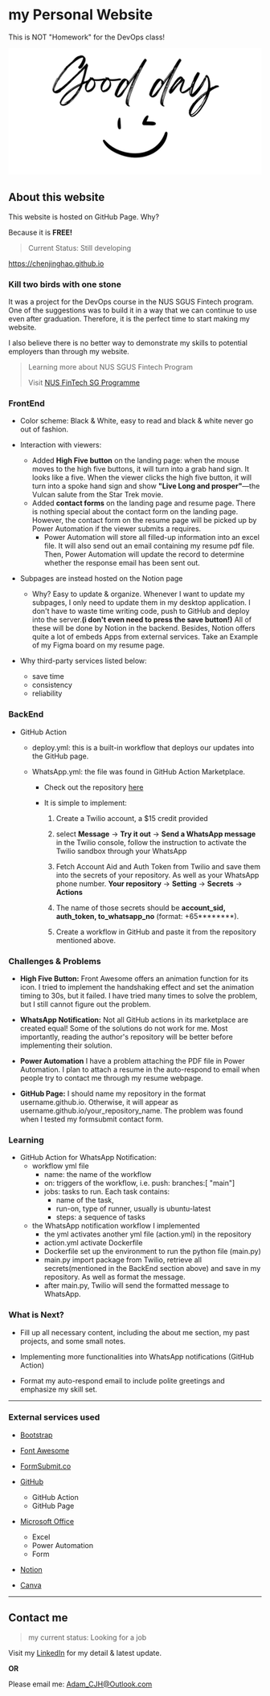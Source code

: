 # my Personal Website
This is NOT "Homework" for the DevOps class!

![Good day](https://github.com/chenjinghao/chenjinghao.github.io/blob/4f6c4907aa7bfaa08e351d7973616234e05ee7ef/resouces/pictures/forWA.png "use Canva to design")

## About this website
This website is hosted on GitHub Page. Why?

Because it is **FREE!**

>Current Status: Still developing

<https://chenjinghao.github.io>

### Kill two birds with one stone

It was a project for the DevOps course in the NUS SGUS Fintech program. One of the suggestions was to build it in a way that we can continue to use even after graduation. Therefore, it is the perfect time to start making my website. 

I also believe there is no better way to demonstrate my skills to potential employers than through my website. 

>Learning more about NUS SGUS Fintech Program
>
>Visit [NUS FinTech SG Programme](https://ace.nus.edu.sg/nus-fintech-sg-programme/)

### FrontEnd

- Color scheme: Black & White, easy to read and black & white never go out of fashion.

- Interaction with viewers: 
    - Added **High Five button** on the landing page: when the mouse moves to the high five buttons, it will turn into a grab hand sign. It looks like a five. When the viewer clicks the high five button, it will turn into a spoke hand sign and show **"Live Long and prosper"**—the Vulcan salute from the Star Trek movie. 
    - Added **contact forms** on the landing page and resume page. There is nothing special about the contact form on the landing page. However, the contact form on the resume page will be picked up by Power Automation if the viewer submits a requires. 
        - Power Automation will store all filled-up information into an excel file. It will also send out an email containing my resume pdf file. Then, Power Automation will update the record to determine whether the response email has been sent out. 

- Subpages are instead hosted on the Notion page
    - Why? Easy to update & organize. Whenever I want to update my subpages, I only need to update them in my desktop application. I don't have to waste time writing code, push to GitHub and deploy into the server.**(i don't even need to press the save button!)** All of these will be done by Notion in the backend. Besides, Notion offers quite a lot of embeds Apps from external services. Take an Example of my Figma board on my resume page.

- Why third-party services listed below:
    - save time
    - consistency
    - reliability

### BackEnd

- GitHub Action
    - deploy.yml: this is a built-in workflow that deploys our updates into the GitHub page.

    - WhatsApp.yml: the file was found in GitHub Action Marketplace.
        - Check out the repository [here](https://github.com/ishween/whatsapp-push-notify-action)

        - It is simple to implement:
            1. Create a Twilio account, a $15 credit provided
            2. select **Message** -> **Try it out** -> **Send a WhatsApp message** in the Twilio console, follow the instruction to activate the Twilio sandbox through your WhatsApp
            3. Fetch Account Aid and Auth Token from Twilio and save them into the secrets of your repository. As well as your WhatsApp phone number. **Your repository** -> **Setting** -> **Secrets** -> **Actions**
            4. The name of those secrets should be **account_sid, auth_token, to_whatsapp_no** (format: +65********).
            
            5. Create a workflow in GitHub and paste it from the repository mentioned above. 


### Challenges & Problems

- **High Five Button:** Front Awesome offers an animation function for its icon. I tried to implement the handshaking effect and set the animation timing to 30s, but it failed. I have tried many times to solve the problem, but I still cannot figure out the problem. 

- **WhatsApp Notification:** Not all GitHub actions in its marketplace are created equal! Some of the solutions do not work for me. Most importantly, reading the author's repository will be better before implementing their solution.  

- **Power Automation** I have a problem attaching the PDF file in Power Automation. I plan to attach a resume in the auto-respond to email when people try to contact me through my resume webpage.

- **GitHub Page:** I should name my repository in the format username.github.io. Otherwise, it will appear as  username.github.io/your_repository_name. The problem was found when I tested my formsubmit contact form. 

### Learning
- GitHub Action for WhatsApp Notification: 
    - workflow yml file
        - name: the name of the workflow
        - on: triggers of the workflow, i.e. push: branches:[ "main"]
        - jobs: tasks to run. Each task contains: 
            - name of the task, 
            - run-on, type of runner, usually is ubuntu-latest 
            - steps: a sequence of tasks
    - the WhatsApp notification workflow I implemented
        - the yml activates another yml file (action.yml) in the repository
        - action.yml activate Dockerfile
        - Dockerfile set up the environment to run the python file (main.py)
        - main.py import package from Twilio, retrieve all secrets(mentioned in the BackEnd section above) and save in my repository. As well as format the message. 
        - after main.py, Twilio will send the formatted message to WhatsApp.


### What is Next?

- Fill up all necessary content, including the about me section, my past projects, and some small notes. 

- Implementing more functionalities into WhatsApp notifications (GitHub Action) 

- Format my auto-respond email to include polite greetings and emphasize my skill set.  

***

### External services used
- [Bootstrap](https://getbootstrap.com/docs/5.2/getting-started/introduction/)

- [Font Awesome](https://fontawesome.com/)

- [FormSubmit.co](https://formsubmit.co/)

- [GitHub](https://github.com/)
    - GitHub Action
    - GitHub Page

- [Microsoft Office](https://www.office.com)
    - Excel
    - Power Automation
    - Form

- [Notion](https://www.notion.so/)

- [Canva](https://www.canva.com/)

***
## Contact me
>my current status: Looking for a job

Visit my [LinkedIn](www.linkedin.com/in/adam-cjh) for my detail & latest update.

**OR**

Please email me: <Adam_CJH@Outlook.com>